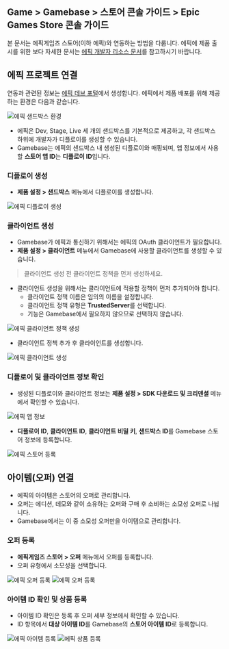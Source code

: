 ## Game > Gamebase > 스토어 콘솔 가이드 > Epic Games Store 콘솔 가이드

본 문서는 에픽게임즈 스토어(이하 에픽)와 연동하는 방법을 다룹니다.
에픽에 제품 출시를 위한 보다 자세한 문서는 [에픽 개발자 리소스 문서](https://dev.epicgames.com/docs/ko)를 참고하시기 바랍니다.

## 에픽 프로젝트 연결
연동과 관련된 정보는 [에픽 데브 포털](https://dev.epicgames.com/)에서 생성합니다.
에픽에서 제품 배포를 위해 제공하는 환경은 다음과 같습니다.

![에픽 샌드박스 환경](https://kr1-api-object-storage.nhncloudservice.com/v1/AUTH_2acdfabf4efe4efc8a04c00b348110c9/cdn_origin/prod_gamebase/StoreConsoleGuide/epic_games_store_console_guide_kr_sandbox.png)

* 에픽은 Dev, Stage, Live 세 개의 샌드박스를 기본적으로 제공하고, 각 샌드박스 하위에 개발자가 디플로이를 생성할 수 있습니다.
* Gamebase는 에픽의 샌드박스 내 생성된 디플로이와 매핑되며, 앱 정보에서 사용할 **스토어 앱 ID**는 **디플로이 ID**입니다.

### 디플로이 생성
* **제품 설정 > 샌드박스** 메뉴에서 디플로이를 생성합니다.

![에픽 디플로이 생성](https://kr1-api-object-storage.nhncloudservice.com/v1/AUTH_2acdfabf4efe4efc8a04c00b348110c9/cdn_origin/prod_iap/console_epic/epic_console_sandbox_02_kor.png)

### 클라이언트 생성
* Gamebase가 에픽과 통신하기 위해서는 에픽의 OAuth 클라이언트가 필요합니다.
* **제품 설정 > 클라이언트** 메뉴에서 Gamebase에 사용할 클라이언트를 생성할 수 있습니다.
> 클라이언트 생성 전 클라이언트 정책을 먼저 생성하세요.

* 클라이언트 생성을 위해서는 클라이언트에 적용할 정책이 먼저 추가되어야 합니다.
  * 클라이언트 정책 이름은 임의의 이름을 설정합니다.
  * 클라이언트 정책 유형은 **TrustedServer**를 선택합니다.
  * 기능은 Gamebase에서 필요하지 않으므로 선택하지 않습니다.

![에픽 클라이언트 정책 생성](https://kr1-api-object-storage.nhncloudservice.com/v1/AUTH_2acdfabf4efe4efc8a04c00b348110c9/cdn_origin/prod_iap/console_epic/epic_console_app_01_kor.png)

* 클라이언트 정책 추가 후 클라이언트를 생성합니다.

![에픽 클라이언트 생성](https://kr1-api-object-storage.nhncloudservice.com/v1/AUTH_2acdfabf4efe4efc8a04c00b348110c9/cdn_origin/prod_iap/console_epic/epic_console_app_02_kor.png)

### 디플로이 및 클라이언트 정보 확인
* 생성된 디플로이와 클라이언트 정보는 **제품 설정 > SDK 다운로드 및 크리덴셜** 메뉴에서 확인할 수 있습니다.

![에픽 앱 정보](https://kr1-api-object-storage.nhncloudservice.com/v1/AUTH_2acdfabf4efe4efc8a04c00b348110c9/cdn_origin/prod_iap/console_epic/epic_console_app_03_kor.png)

* **디플로이 ID**, **클라이언트 ID**, **클라이언트 비밀 키**, **샌드박스 ID**를 Gamebase 스토어 정보에 등록합니다.

![에픽 스토어 등록](https://kr1-api-object-storage.nhncloudservice.com/v1/AUTH_2acdfabf4efe4efc8a04c00b348110c9/cdn_origin/prod_gamebase/StoreConsoleGuide/epic_games_store_console_guide_kr_01_registration.png)

## 아이템(오퍼) 연결
* 에픽의 아이템은 스토어의 오퍼로 관리합니다.
* 오퍼는 에디션, 데모와 같이 소유하는 오퍼와 구매 후 소비하는 소모성 오퍼로 나뉩니다.
* Gamebase에서는 이 중 소모성 오퍼만을 아이템으로 관리합니다.

### 오퍼 등록
* **에픽게임즈 스토어 > 오퍼** 메뉴에서 오퍼를 등록합니다.
* 오퍼 유형에서 소모성을 선택합니다.

![에픽 오퍼 등록](https://kr1-api-object-storage.nhncloudservice.com/v1/AUTH_2acdfabf4efe4efc8a04c00b348110c9/cdn_origin/prod_iap/console_epic/epic_console_item_01_kor.png)
![에픽 오퍼 등록](https://kr1-api-object-storage.nhncloudservice.com/v1/AUTH_2acdfabf4efe4efc8a04c00b348110c9/cdn_origin/prod_iap/console_epic/epic_console_item_02_kor.png)

### 아이템 ID 확인 및 상품 등록
* 아이템 ID 확인은 등록 후 오퍼 세부 정보에서 확인할 수 있습니다.
* ID 항목에서 **대상 아이템 ID**를 Gamebase의 **스토어 아이템 ID**로 등록합니다.

![에픽 아이템 등록](https://kr1-api-object-storage.nhncloudservice.com/v1/AUTH_2acdfabf4efe4efc8a04c00b348110c9/cdn_origin/prod_iap/console_epic/epic_console_item_03_kor.png)
![에픽 상품 등록](https://kr1-api-object-storage.nhncloudservice.com/v1/AUTH_2acdfabf4efe4efc8a04c00b348110c9/cdn_origin/prod_gamebase/StoreConsoleGuide/epic_games_store_console_guide_kr_02_item_registration.png)
